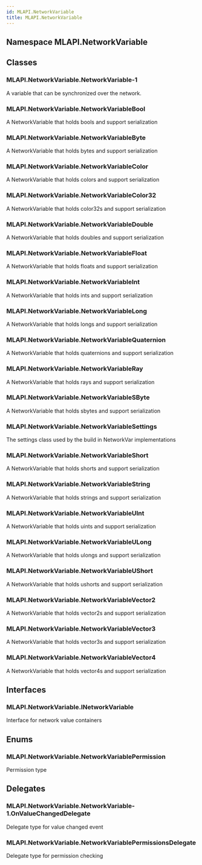 ```yaml
---  
id: MLAPI.NetworkVariable  
title: MLAPI.NetworkVariable  
---
```


## Namespace MLAPI.NetworkVariable

<div class="markdown level0 summary">

</div>

<div class="markdown level0 conceptual">

</div>

<div class="markdown level0 remarks">

</div>

## Classes

### MLAPI.NetworkVariable.NetworkVariable-1

<div class="section">

A variable that can be synchronized over the network.

</div>

### MLAPI.NetworkVariable.NetworkVariableBool

<div class="section">

A NetworkVariable that holds bools and support serialization

</div>

### MLAPI.NetworkVariable.NetworkVariableByte

<div class="section">

A NetworkVariable that holds bytes and support serialization

</div>

### MLAPI.NetworkVariable.NetworkVariableColor

<div class="section">

A NetworkVariable that holds colors and support serialization

</div>

### MLAPI.NetworkVariable.NetworkVariableColor32

<div class="section">

A NetworkVariable that holds color32s and support serialization

</div>

### MLAPI.NetworkVariable.NetworkVariableDouble

<div class="section">

A NetworkVariable that holds doubles and support serialization

</div>

### MLAPI.NetworkVariable.NetworkVariableFloat

<div class="section">

A NetworkVariable that holds floats and support serialization

</div>

### MLAPI.NetworkVariable.NetworkVariableInt

<div class="section">

A NetworkVariable that holds ints and support serialization

</div>

### MLAPI.NetworkVariable.NetworkVariableLong

<div class="section">

A NetworkVariable that holds longs and support serialization

</div>

### MLAPI.NetworkVariable.NetworkVariableQuaternion

<div class="section">

A NetworkVariable that holds quaternions and support serialization

</div>

### MLAPI.NetworkVariable.NetworkVariableRay

<div class="section">

A NetworkVariable that holds rays and support serialization

</div>

### MLAPI.NetworkVariable.NetworkVariableSByte

<div class="section">

A NetworkVariable that holds sbytes and support serialization

</div>

### MLAPI.NetworkVariable.NetworkVariableSettings

<div class="section">

The settings class used by the build in NetworkVar implementations

</div>

### MLAPI.NetworkVariable.NetworkVariableShort

<div class="section">

A NetworkVariable that holds shorts and support serialization

</div>

### MLAPI.NetworkVariable.NetworkVariableString

<div class="section">

A NetworkVariable that holds strings and support serialization

</div>

### MLAPI.NetworkVariable.NetworkVariableUInt

<div class="section">

A NetworkVariable that holds uints and support serialization

</div>

### MLAPI.NetworkVariable.NetworkVariableULong

<div class="section">

A NetworkVariable that holds ulongs and support serialization

</div>

### MLAPI.NetworkVariable.NetworkVariableUShort

<div class="section">

A NetworkVariable that holds ushorts and support serialization

</div>

### MLAPI.NetworkVariable.NetworkVariableVector2

<div class="section">

A NetworkVariable that holds vector2s and support serialization

</div>

### MLAPI.NetworkVariable.NetworkVariableVector3

<div class="section">

A NetworkVariable that holds vector3s and support serialization

</div>

### MLAPI.NetworkVariable.NetworkVariableVector4

<div class="section">

A NetworkVariable that holds vector4s and support serialization

</div>

## Interfaces

### MLAPI.NetworkVariable.INetworkVariable

<div class="section">

Interface for network value containers

</div>

## Enums

### MLAPI.NetworkVariable.NetworkVariablePermission

<div class="section">

Permission type

</div>

## Delegates

### MLAPI.NetworkVariable.NetworkVariable-1.OnValueChangedDelegate

<div class="section">

Delegate type for value changed event

</div>

### MLAPI.NetworkVariable.NetworkVariablePermissionsDelegate

<div class="section">

Delegate type for permission checking

</div>
